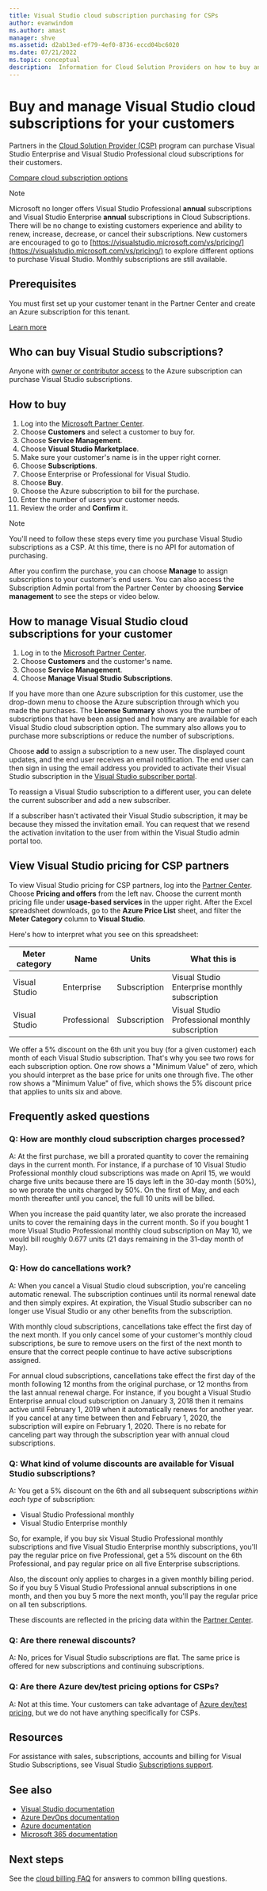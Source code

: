 ```yaml
---
title: Visual Studio cloud subscription purchasing for CSPs
author: evanwindom
ms.author: amast
manager: shve
ms.assetid: d2ab13ed-ef79-4ef0-8736-eccd04bc6020
ms.date: 07/21/2022
ms.topic: conceptual
description:  Information for Cloud Solution Providers on how to buy and manage Visual Studio cloud subscriptions for your customers.
---
```

# Buy and manage Visual Studio cloud subscriptions for your customers

Partners in the [Cloud Solution Provider (CSP)](https://partner.microsoft.com/cloud-solution-provider) program can purchase
Visual Studio Enterprise and Visual Studio Professional cloud subscriptions for their customers.

[Compare cloud subscription options](https://visualstudio.microsoft.com/vs/pricing)

> [!NOTE]
> Microsoft no longer offers Visual Studio Professional **annual** subscriptions and Visual Studio Enterprise **annual** subscriptions in Cloud Subscriptions. There will be no change to existing customers experience and ability to renew, increase, decrease, or cancel their subscriptions. New customers are encouraged to go to [https://visualstudio.microsoft.com/vs/pricing/](https://visualstudio.microsoft.com/vs/pricing/) to explore different options to purchase Visual Studio.  Monthly subscriptions are still available.  

## Prerequisites

You must first set up your customer tenant in the Partner Center and create an Azure subscription for this tenant.

[Learn more](/azure/devops/organizations/billing/csp/set-up-csp-customer)

## Who can buy Visual Studio subscriptions?

Anyone with [owner or contributor access](https://na01.safelinks.protection.outlook.com/?url=https%3A%2F%2Fdocs.microsoft.com%2Fen-us%2Fvsts%2Forganizations%2Fbilling%2Fadd-backup-billing-managers%3Fview%3Dvsts%2520%2520sa&data=02%7C01%7C%7Cb9e717e8abff47b0cd7e08d618edd860%7C72f988bf86f141af91ab2d7cd011db47%7C1%7C0%7C636723807145220358&sdata=aIaamEXHhx94KCYVY%2FFibqFzNBEqKPntpql867xAMgU%3D&reserved=0) to the Azure subscription can purchase Visual Studio subscriptions.

## How to buy

1. Log into the [Microsoft Partner Center](https://partnercenter.microsoft.com).
0. Choose **Customers** and select a customer to buy for.
0. Choose **Service Management**.
0. Choose **Visual Studio Marketplace**.
0. Make sure your customer's name is in the upper right corner.
0. Choose **Subscriptions**.
0. Choose Enterprise or Professional for Visual Studio.
0. Choose **Buy**.
0. Choose the Azure subscription to bill for the purchase.
0. Enter the number of users your customer needs.
0. Review the order and **Confirm** it.

>[!NOTE]
> You'll need to follow these steps every time you purchase Visual Studio subscriptions as a CSP. At this time, there is no API
> for automation of purchasing.

After you confirm the purchase, you can choose **Manage** to assign subscriptions to your customer's end users.  You can
also access the Subscription Admin portal from the Partner Center by choosing **Service management** to see the steps or video below.

## How to manage Visual Studio cloud subscriptions for your customer

1. Log in to the [Microsoft Partner Center](https://partnercenter.microsoft.com).
0. Choose **Customers** and the customer's name.
0. Choose **Service Management**.
0. Choose **Manage Visual Studio Subscriptions**.

If you have more than one Azure subscription for this customer, use the drop-down menu to choose the Azure subscription through which you made the purchases.  The **License Summary** shows you the number of subscriptions that have been assigned and how many are available for each Visual Studio cloud subscription option.  The summary also allows you to purchase more subscriptions or reduce the number of subscriptions.

Choose **add** to assign a subscription to a new user.  The displayed count updates, and the end user receives an email notification. The end user can then sign in using the email address you provided to activate their Visual Studio subscription in the [Visual Studio subscriber portal](https://my.visualstudio.com?wt.mc_id=o~msft~docs).

To reassign a Visual Studio subscription to a different user, you can delete the current subscriber and add a new subscriber.

If a subscriber hasn't activated their Visual Studio subscription, it may be because they missed the invitation email.  You can request that we resend the activation invitation to the user from within the Visual Studio admin portal too.

## View Visual Studio pricing for CSP partners

To view Visual Studio pricing for CSP partners, log into the [Partner Center](https://partnercenter.microsoft.com).  Choose **Pricing and offers** from the left nav.  Choose the current month pricing file under **usage-based services** in the upper right. After the Excel spreadsheet downloads, go to the **Azure Price List** sheet, and filter the **Meter Category** column to **Visual Studio**.

Here's how to interpret what you see on this spreadsheet:

| Meter category    |   Name         |  Units         |           What this is                          |
|-------------------|----------------|----------------|-------------------------------------------------|
| Visual Studio     | Enterprise     |  Subscription  | Visual Studio Enterprise monthly subscription   |
| Visual Studio     | Professional   |  Subscription  | Visual Studio Professional monthly subscription |

We offer a 5% discount on the 6th unit you buy (for a given customer) each month of each Visual Studio subscription. That's why you see two rows for each subscription option. One row shows a "Minimum Value" of zero, which you should interpret as the base price for units one through five. The other row shows a "Minimum Value" of five, which shows the 5% discount price that applies to units six and above.

## Frequently asked questions

### Q: How are **monthly** cloud subscription charges processed?

A: At the first purchase, we bill a prorated quantity to cover the remaining days in the current month. For instance, if a purchase of 10 Visual Studio Professional monthly cloud subscriptions was made on April 15, we would charge five units because there are 15 days left in the 30-day month (50%), so we prorate the units charged by 50%. On the first of May, and each month thereafter until you cancel, the full 10 units will be billed.

When you increase the paid quantity later, we also prorate the increased units to cover the remaining days in the current month. So if you bought 1 more Visual Studio Professional monthly cloud subscription on May 10, we would bill roughly 0.677 units (21 days remaining in the 31-day month of May).

### Q: How do cancellations work?

A: When you cancel a Visual Studio cloud subscription, you're canceling automatic renewal. The subscription continues until its normal renewal date and then simply expires. At expiration, the Visual Studio subscriber can no longer use Visual Studio or any other benefits from the subscription.

With monthly cloud subscriptions, cancellations take effect the first day of the next month. If you only cancel some of your customer's monthly cloud subscriptions, be sure to remove users on the first of the next month to ensure that the correct people continue to have active subscriptions assigned.

For annual cloud subscriptions, cancellations take effect the first day of the month following 12 months from the original purchase, or 12 months from the last annual renewal charge. For instance, if you bought a Visual Studio Enterprise annual cloud subscription on January 3, 2018 then it remains active until February 1, 2019 when it automatically renews for another year. If you cancel at any time between then and February 1, 2020, the subscription will expire on February 1, 2020. There is no rebate for canceling part way through the subscription year with annual cloud subscriptions.

### Q: What kind of volume discounts are available for Visual Studio subscriptions?

A:  You get a 5% discount on the 6th and all subsequent subscriptions *within each type* of subscription:
+ Visual Studio Professional monthly
+ Visual Studio Enterprise monthly

So, for example, if you buy six Visual Studio Professional monthly subscriptions and five Visual Studio Enterprise monthly subscriptions, you'll pay the regular price on five Professional, get a 5% discount on the 6th Professional, and pay regular price on all five Enterprise subscriptions.

Also, the discount only applies to charges in a given monthly billing period. So if you buy 5 Visual Studio Professional annual subscriptions in one month, and then you buy 5 more the next month, you'll pay the regular price on all ten subscriptions.

These discounts are reflected in the pricing data within the [Partner Center](https://partnercenter.microsoft.com).

### Q: Are there renewal discounts?

A:  No, prices for Visual Studio subscriptions are flat. The same price is offered for new subscriptions and continuing subscriptions.

### Q: Are there Azure dev/test pricing options for CSPs?

A: Not at this time. Your customers can take advantage of [Azure dev/test pricing](https://azure.microsoft.com/pricing/dev-test/), but we do not have anything specifically for CSPs.

## Resources

For assistance with sales, subscriptions, accounts and billing for Visual Studio Subscriptions, see Visual Studio [Subscriptions support](https://aka.ms/vssubscriberhelp).

## See also

+ [Visual Studio documentation](/visualstudio/)
+ [Azure DevOps documentation](/azure/devops/)
+ [Azure documentation](/azure/)
+ [Microsoft 365 documentation](/microsoft-365/)

## Next steps

See the [cloud billing FAQ](vscloud-billing-faq.yml) for answers to common billing questions.
